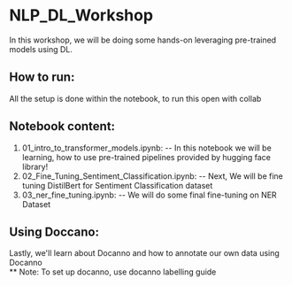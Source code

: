 # NLP_DL_Workshop

In this workshop, we will be doing some hands-on leveraging pre-trained models using DL. 

## How to run:
All the setup is done within the notebook, to run this open with collab

## Notebook content:
1. 01_intro_to_transformer_models.ipynb:
 -- In this notebook we will be learning, how to use pre-trained pipelines provided by hugging face library!
2. 02_Fine_Tuning_Sentiment_Classification.ipynb:
 -- Next, We will be fine tuning DistilBert for Sentiment Classification dataset
3. 03_ner_fine_tuning.ipynb:
  -- We will do some final fine-tuning on NER Dataset

## Using Doccano:
Lastly, we'll learn about Docanno and how to annotate our own data using Docanno              
 ** Note: To set up docanno, use docanno labelling guide
 

